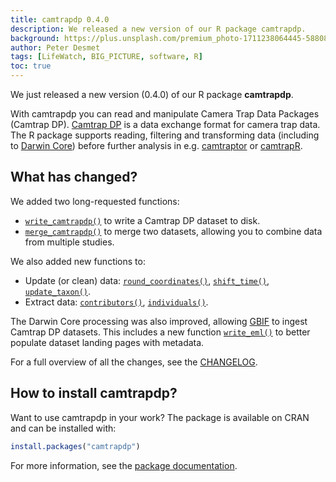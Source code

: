 ```yaml
---
title: camtrapdp 0.4.0
description: We released a new version of our R package camtrapdp.
background: https://plus.unsplash.com/premium_photo-1711238064445-58808e82957a?q=80&w=2671&auto=format&fit=crop&ixlib=rb-4.1.0&ixid=M3wxMjA3fDB8MHxwaG90by1wYWdlfHx8fGVufDB8fHx8fA%3D%3D
author: Peter Desmet
tags: [LifeWatch, BIG_PICTURE, software, R]
toc: true
---
```


We just released a new version (0.4.0) of our R package **camtrapdp**.

With camtrapdp you can read and manipulate Camera Trap Data Packages (Camtrap DP). [Camtrap DP](https://camtrap-dp.tdwg.org) is a data exchange format for camera trap data. The R package supports reading, filtering and transforming data (including to [Darwin Core](https://dwc.tdwg.org)) before further analysis in e.g. [camtraptor](https://inbo.github.io/camtraptor/) or [camtrapR](https://cran.r-project.org/package=camtrapR).

## What has changed?

We added two long-requested functions:

- [`write_camtrapdp()`](https://inbo.github.io/camtrapdp/reference/write_camtrapdp.html) to write a Camtrap DP dataset to disk.
- [`merge_camtrapdp()`](https://inbo.github.io/camtrapdp/reference/merge_camtrapdp.html) to merge two datasets, allowing you to combine data from multiple studies.

We also added new functions to:

- Update (or clean) data: [`round_coordinates()`](https://inbo.github.io/camtrapdp/reference/round_coordinates.html), [`shift_time()`](https://inbo.github.io/camtrapdp/reference/shift_time.html), [`update_taxon()`](https://inbo.github.io/camtrapdp/reference/update_taxon.html).
- Extract data: [`contributors()`](https://inbo.github.io/camtrapdp/reference/contributors.html), [`individuals()`](https://inbo.github.io/camtrapdp/reference/individuals.html).

The Darwin Core processing was also improved, allowing [GBIF](https://www.gbif.org) to ingest Camtrap DP datasets. This includes a new function [`write_eml()`](https://inbo.github.io/camtrapdp/reference/write_eml.html) to better populate dataset landing pages with metadata.

For a full overview of all the changes, see the [CHANGELOG](https://inbo.github.io/camtrapdp/news/index.html#camtrapdp-040).

## How to install camtrapdp?

Want to use camtrapdp in your work? The package is available on CRAN and can be installed with:

```R
install.packages("camtrapdp")
```

For more information, see the [package documentation](https://inbo.github.io/camtrapdp/).
